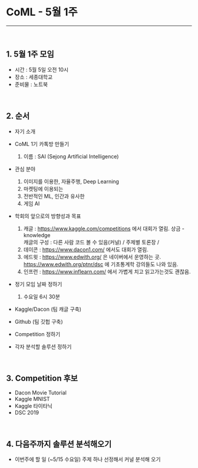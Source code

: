 # CoML - 5월 1주

<hr>
<br>

## 1. 5월 1주 모임
 - 시간 : 5월 5일 오전 10시
 - 장소 : 세종대학교
 - 준비물 : 노트북
 
 <br>

## 2. 순서
 - 자기 소개
 - CoML 1기 카톡방 만들기
   1. 이름 : SAI (Sejong Artificial Intelligence)
 - 관심 분야
   1. 이미지를 이용한, 자율주행, Deep Learning
   2. 마켓팅에 이용되는
   3. 전반적인 ML, 인간과 유사한
   4. 게임 AI
 - 학회의 앞으로의 방향성과 목표
   1. 캐글   : https://www.kaggle.com/competitions 에서 대회가 열림. 상금 - knowledge
   <br>캐글의 구성 : 다른 사람 코드 볼 수 있음(커널) / 주제별 토론장 / 
   2. 데이콘 : https://www.dacon1.com/ 에서도 대회가 열림.
   3. 에드윗 : https://www.edwith.org/ 은 네이버에서 운영하는 곳.
   <br>https://www.edwith.org/ptnr/dsc 에 기초통계학 강의들도 나와 있음.
   4. 인프런 : https://www.inflearn.com/ 에서 가볍게 치고 읽고가는것도 괜찮음.
   
 - 정기 모임 날짜 정하기
   1. 수요일 6시 30분
 - Kaggle/Dacon (팀 캐글 구축)
 - Github (팀 깃헙 구축)
 - Competition 정하기
 - 각자 분석할 솔루션 정하기
 
 <br>
 
## 3. Competition 후보
 - Dacon Movie Tutorial
 - Kaggle MNIST
 - Kaggle 타이타닉
 - DSC 2019
 
 <br>
 
## 4. 다음주까지 솔루션 분석해오기
 - 이번주에 할 일 (~5/15 수요일) 주제 하나 선정해서 커널 분석해 오기
